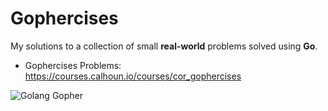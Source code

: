 # Gophercises
My solutions to a collection of small **real-world** problems solved using **Go**.
- Gophercises Problems: https://courses.calhoun.io/courses/cor_gophercises
  
![Golang Gopher](https://github.com/user-attachments/assets/05dfaf96-b179-4da3-b843-d9ddb8c8c8a7)
